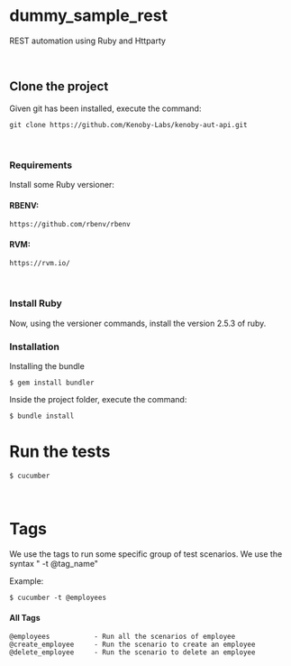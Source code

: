 # dummy_sample_rest
REST automation using Ruby and Httparty

<br>


## Clone the project

Given git has been installed, execute the command:
```
git clone https://github.com/Kenoby-Labs/kenoby-aut-api.git
```

<br>

### Requirements

Install some Ruby versioner:

#### RBENV:
```
https://github.com/rbenv/rbenv
```

#### RVM:
```
https://rvm.io/
```

<br>

### Install Ruby

Now, using the versioner commands, install the version 2.5.3 of ruby.


### Installation

Installing the bundle

```
$ gem install bundler
```

Inside the project folder, execute the command:

```
$ bundle install
```
# Run the tests

```
$ cucumber
```

<br>

# Tags

We use the tags to run some specific group of test scenarios. We use the syntax " -t @tag_name"

Example:

```
$ cucumber -t @employees
```

#### All Tags
```
@employees           - Run all the scenarios of employee
@create_employee     - Run the scenario to create an employee
@delete_employee     - Run the scenario to delete an employee
```